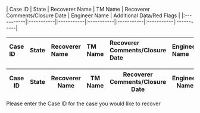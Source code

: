 | Case ID | State | Recoverer Name | TM Name | Recoverer Comments/Closure Date | Engineer Name | Additional Data/Red Flags | |:-----------|:-----------|:-----------|:-----------|:-----------|:-----------|:-----------| 

| Case ID | State | Recoverer Name | TM Name | Recoverer Comments/Closure Date | Engineer Name | Additional Data/Red Flags | 
|:-----------|:-----------|:-----------|:-----------|:-----------|:-----------|:-----------|



| Case ID | State | Recoverer Name | TM Name | Recoverer Comments/Closure Date | Engineer Name | Additional Data/Red Flags | 
|-----------|-----------|-----------|-----------|-----------|-----------|-----------|



Please enter the Case ID for the case you would like to recover
